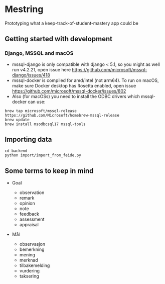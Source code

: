 # Mestring

Prototyping what a keep-track-of-student-mastery app could be

## Getting started with development

### Django, MSSQL and macOS

- mssql-django is only compatible with django < 5.1, so you might as well run v4.2.21, open issue here https://github.com/microsoft/mssql-django/issues/418
- mssql-docker is compiled for amd/intel (not arm64). To run on macOS, make sure Docker desktop has Rosetta enabled, open issue https://github.com/microsoft/mssql-docker/issues/802
- Also (for macOSs) you need to install the ODBC drivers which mssql-docker can use:

```
brew tap microsoft/mssql-release https://github.com/Microsoft/homebrew-mssql-release
brew update
brew install msodbcsql17 mssql-tools
```

## Importing data

```
cd backend
python import/import_from_feide.py
```

## Some terms to keep in mind

- Goal

  - observation
  - remark
  - opinion
  - note
  - feedback
  - assessment
  - appraisal

- Mål
  - observasjon
  - bemerkning
  - mening
  - merknad
  - tilbakemelding
  - vurdering
  - taksering
